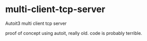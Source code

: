 # multi-client-tcp-server
Autoit3 multi client tcp server


proof of concept using autoit, really old.  code is probably terrible.
